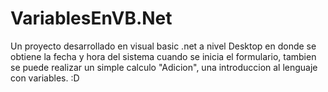 # VariablesEnVB.Net
Un proyecto desarrollado en visual basic .net a nivel Desktop en donde se obtiene la fecha y hora del sistema cuando se inicia 
el formulario, tambien se puede realizar un simple calculo "Adicion", una introduccion al lenguaje con variables.
:D
